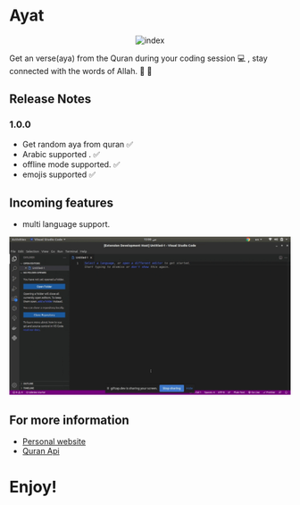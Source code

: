 
# Ayat

<p align="center">
 
<img src="https://i.ibb.co/QFh2MsC/index.jpg" alt="index" border="0" width="200" height="200">
 </p>

Get an verse(aya) from the Quran during your coding session 💻 , stay connected with the words of Allah. 💚 🕋

## Release Notes

### 1.0.0

- Get random aya from quran ✅
- Arabic supported . ✅
- offline mode supported. ✅
- emojis supported ✅

## Incoming features

- multi language support. 

![image info](./images/preview.gif)

## For more information

* [Personal website ](https://hussamadil.com)
* [Quran Api](https://alquran.cloud/api)

**Enjoy!**
=======
